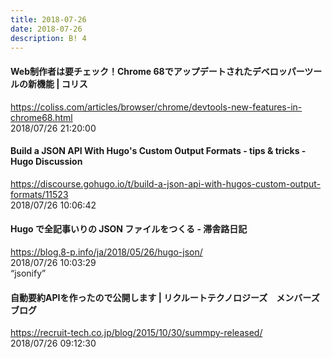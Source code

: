 ```yaml
---
title: 2018-07-26
date: 2018-07-26
description: B! 4
---
```


#### Web制作者は要チェック！Chrome 68でアップデートされたデベロッパーツールの新機能 | コリス
https://coliss.com/articles/browser/chrome/devtools-new-features-in-chrome68.html<br>
2018/07/26 21:20:00<br>


#### Build a JSON API With Hugo's Custom Output Formats - tips & tricks - Hugo Discussion
https://discourse.gohugo.io/t/build-a-json-api-with-hugos-custom-output-formats/11523<br>
2018/07/26 10:06:42<br>


####         Hugo で全記事いりの JSON ファイルをつくる - 滞舎路日記      
https://blog.8-p.info/ja/2018/05/26/hugo-json/<br>
2018/07/26 10:03:29<br>
“jsonify”


#### 自動要約APIを作ったので公開します | リクルートテクノロジーズ　メンバーズブログ
https://recruit-tech.co.jp/blog/2015/10/30/summpy-released/<br>
2018/07/26 09:12:30<br>


